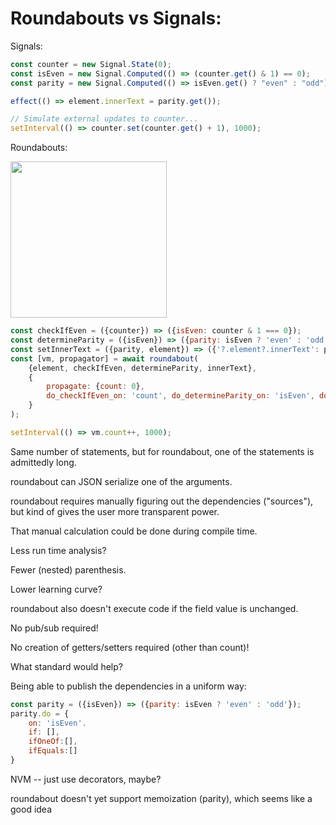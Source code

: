 # Roundabouts vs Signals:

Signals:

```JavaScript
const counter = new Signal.State(0);
const isEven = new Signal.Computed(() => (counter.get() & 1) == 0);
const parity = new Signal.Computed(() => isEven.get() ? "even" : "odd");

effect(() => element.innerText = parity.get());

// Simulate external updates to counter...
setInterval(() => counter.set(counter.get() + 1), 1000);
```

Roundabouts:

<img src="https://www.trafficdepot.ca/wp-content/uploads/2020/08/reg6bb.png" height="250px">

```JavaScript
const checkIfEven = ({counter}) => ({isEven: counter & 1 === 0});
const determineParity = ({isEven}) => ({parity: isEven ? 'even' : 'odd'});
const setInnerText = ({parity, element}) => ({'?.element?.innerText': parity};
const [vm, propagator] = await roundabout(
    {element, checkIfEven, determineParity, innerText}, 
    {   
        propagate: {count: 0},
        do_checkIfEven_on: 'count', do_determineParity_on: 'isEven', do_setInnerText_on: 'parity'
    }
);

setInterval(() => vm.count++, 1000);
```

Same number of statements, but for roundabout, one of the statements is admittedly long.

roundabout can JSON serialize one of the arguments.

roundabout requires manually figuring out the dependencies ("sources"), but kind of gives the user more transparent power.

That manual calculation could be done during compile time.

Less run time analysis?

Fewer (nested) parenthesis.

Lower learning curve?

roundabout also doesn't execute code if the field value is unchanged.

No pub/sub required!

No creation of getters/setters required (other than count)!

What standard would help?

Being able to publish the dependencies in a uniform way:

```JavaScript
const parity = ({isEven}) => ({parity: isEven ? 'even' : 'odd'});
parity.do = {
    on: 'isEven'.
    if: [],
    ifOneOf:[],
    ifEquals:[]
}
```

NVM -- just use decorators, maybe?


roundabout doesn't yet support memoization (parity), which seems like a good idea



